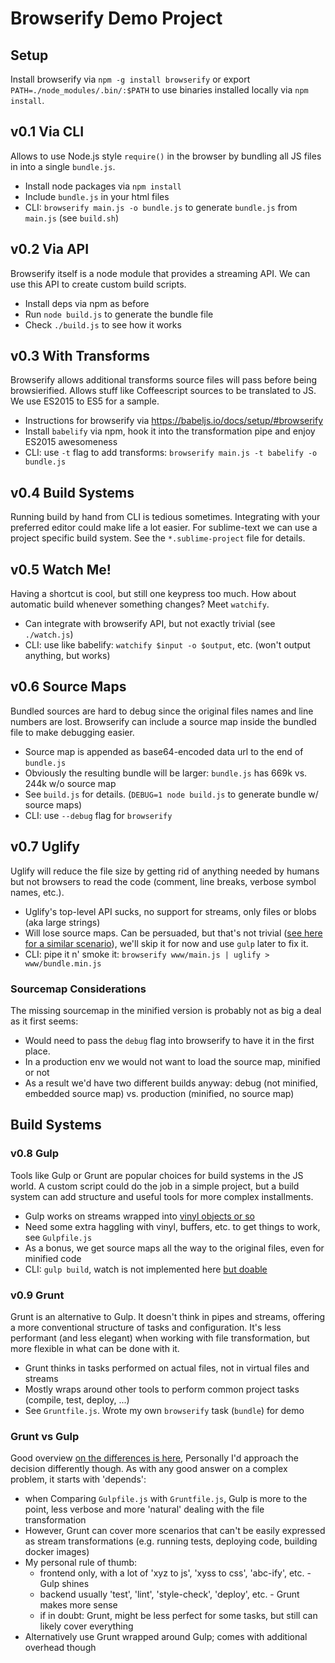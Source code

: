 # Browserify Demo Project

## Setup

Install browserify via `npm -g install browserify` or export `PATH=./node_modules/.bin/:$PATH` to
use binaries installed locally via `npm install`.

## v0.1 Via CLI

Allows to use Node.js style `require()` in the browser by bundling all JS files in into a single
`bundle.js`.

- Install node packages via `npm install`
- Include `bundle.js` in your html files
- CLI: `browserify main.js -o bundle.js` to generate `bundle.js` from `main.js` (see `build.sh`)

## v0.2 Via API

Browserify itself is a node module that provides a streaming API. We can use this API to create
custom build scripts.

- Install deps via npm as before
- Run `node build.js` to generate the bundle file
- Check `./build.js` to see how it works

## v0.3 With Transforms

Browserify allows additional transforms source files will pass before being browsierified. Allows
stuff like Coffeescript sources to be translated to JS. We use ES2015 to ES5 for a sample.

- Instructions for browserify via https://babeljs.io/docs/setup/#browserify
- Install `babelify` via npm, hook it into the transformation pipe and enjoy ES2015 awesomeness
- CLI: use `-t` flag to add transforms: `browserify main.js -t babelify -o bundle.js`

## v0.4 Build Systems

Running build by hand from CLI is tedious sometimes. Integrating with your preferred editor could
make life a lot easier. For sublime-text we can use a project specific build system. See the
`*.sublime-project` file for details.

## v0.5 Watch Me!

Having a shortcut is cool, but still one keypress too much. How about automatic build whenever
something changes? Meet `watchify`.

- Can integrate with browserify API, but not exactly trivial (see `./watch.js`)
- CLI: use like babelify: `watchify $input -o $output`, etc. (won't output anything, but works)

## v0.6 Source Maps

Bundled sources are hard to debug since the original files names and line numbers are lost.
Browserify can include a source map inside the bundled file to make debugging easier.

- Source map is appended as base64-encoded data url to the end of `bundle.js`
- Obviously the resulting bundle will be larger: `bundle.js` has 669k vs. 244k w/o source map
- See `build.js` for details. (`DEBUG=1 node build.js` to generate bundle w/ source maps)
- CLI: use `--debug` flag for `browserify`

## v0.7 Uglify

Uglify will reduce the file size by getting rid of anything needed by humans but not browsers to
read the code (comment, line breaks, verbose symbol names, etc.).

- Uglify's top-level API sucks, no support for streams, only files or blobs (aka large strings)
- Will lose source maps. Can be persuaded, but that's not trivial ([see here for a similar scenario](http://tarantsov.com/WorkflowThu/source-maps-with-coffeescript-and-uglify-js/)),
  we'll skip it for now and use `gulp` later to fix it.
- CLI: pipe it n' smoke it: `browserify www/main.js | uglify > www/bundle.min.js`

### Sourcemap Considerations

The missing sourcemap in the minified version is probably not as big a deal as it first seems:

- Would need to pass the `debug` flag into browserify to have it in the first place.
- In a production env we would not want to load the source map, minified or not
- As a result we'd have two different builds anyway: debug (not minified, embedded source map) vs.
  production (minified, no source map)

## Build Systems

### v0.8 Gulp

Tools like Gulp or Grunt are popular choices for build systems in the JS world. A custom script
could do the job in a simple project, but a build system can add structure and useful tools for more
complex installments.

- Gulp works on streams wrapped into [vinyl objects or so](https://medium.com/@contrahacks/gulp-3828e8126466)
- Need some extra haggling with vinyl, buffers, etc. to get things to work, see `Gulpfile.js`
- As a bonus, we get source maps all the way to the original files, even for minified code
- CLI: `gulp build`, watch is not implemented here [but doable](https://gist.github.com/danharper/3ca2273125f500429945)

### v0.9 Grunt

Grunt is an alternative to Gulp. It doesn't think in pipes and streams, offering a more
conventional structure of tasks and configuration. It's less performant (and less elegant) when
working with file transformation, but more flexible in what can be done with it.

- Grunt thinks in tasks performed on actual files, not in virtual files and streams
- Mostly wraps around other tools to perform common project tasks (compile, test, deploy, ...)
- See `Gruntfile.js`. Wrote my own `browserify` task (`bundle`) for demo

### Grunt vs Gulp

Good overview [on the differences is here](https://medium.com/@preslavrachev/gulp-vs-grunt-why-one-why-the-other-f5d3b398edc4),
Personally I'd approach the decision differently though. As with any good answer on a complex
problem, it starts with 'depends':

- when Comparing `Gulpfile.js` with `Gruntfile.js`, Gulp is more to the point, less verbose and
  more 'natural' dealing with the file transformation
- However, Grunt can cover more scenarios that can't be easily expressed as stream transformations
  (e.g. running tests, deploying code, building docker images)
- My personal rule of thumb:
  - frontend only, with a lot of 'xyz to js', 'xyss to css', 'abc-ify', etc. - Gulp shines
  - backend usually 'test', 'lint', 'style-check', 'deploy', etc. - Grunt makes more sense
  - if in doubt: Grunt, might be less perfect for some tasks, but still can likely cover everything
- Alternatively use Grunt wrapped around Gulp; comes with additional overhead though

